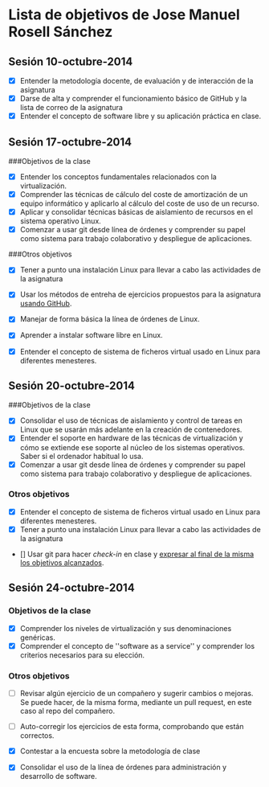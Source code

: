 Lista de objetivos de Jose Manuel Rosell Sánchez
================================================


## Sesión 10-octubre-2014

- [X] Entender la metodología docente, de evaluación y de interacción de la asignatura
- [X] Darse de alta y comprender el funcionamiento básico de GitHub y la lista de correo de la asignatura
- [X] Entender el concepto de software libre y su aplicación práctica en clase.

## Sesión 17-octubre-2014

###Objetivos de la clase

- [X] Entender los conceptos fundamentales relacionados con la virtualización.
- [X] Comprender las técnicas de cálculo del coste de amortización de un equipo informático y aplicarlo al cálculo del coste de uso de un recurso.
- [X] Aplicar y consolidar técnicas básicas de aislamiento de recursos en el sistema operativo Linux.
- [X] Comenzar a usar git desde línea de órdenes y comprender su papel como sistema para trabajo colaborativo y despliegue de aplicaciones.

###Otros objetivos

- [X] Tener a punto una instalación Linux para llevar a cabo las actividades de la asignatura
- [X] Usar los métodos de entreha de ejercicios propuestos para la asignatura [usando GitHub](../ejercicios/README.md).
- [X] Manejar de forma básica la línea de órdenes de Linux.
- [X] Aprender a instalar software libre en Linux. 
- [X] Entender el concepto de sistema de ficheros virtual usado en Linux para diferentes menesteres.


## Sesión 20-octubre-2014

###Objetivos de la clase


- [X] Consolidar el uso de técnicas de aislamiento y control de tareas en Linux que se usarán más adelante en la creación de contenedores.
- [X] Entender el soporte en hardware de las técnicas de virtualización y cómo se extiende ese soporte al núcleo de los sistemas operativos. Saber si el ordenador habitual lo usa.
- [X] Comenzar a usar git desde línea de órdenes y comprender su papel como sistema para trabajo colaborativo y despliegue de aplicaciones.

### Otros objetivos

- [X] Entender el concepto de sistema de ficheros virtual usado en Linux para diferentes menesteres.
- [X] Tener a punto una instalación Linux para llevar a cabo las actividades de la asignatura
- [] Usar git para hacer *check-in* en clase y [expresar al final de la misma los objetivos alcanzados](Cumpliendo_Objetivos.md).


## Sesión 24-octubre-2014

### Objetivos de la clase

- [X] Comprender los niveles de virtualización y sus denominaciones genéricas.
- [X] Comprender el concepto de ''software as a service'' y comprender los criterios necesarios para su elección.

### Otros objetivos

- [ ] Revisar algún ejercicio de un compañero y sugerir cambios o mejoras. Se puede hacer, de la misma forma, mediante un pull request, en este caso al repo del compañero.
- [ ] Auto-corregir los ejercicios de esta forma, comprobando que están correctos.
- [X] Contestar a la encuesta sobre la metodología de clase
- [X] Consolidar el uso de la línea de órdenes para administración y desarrollo de software.

